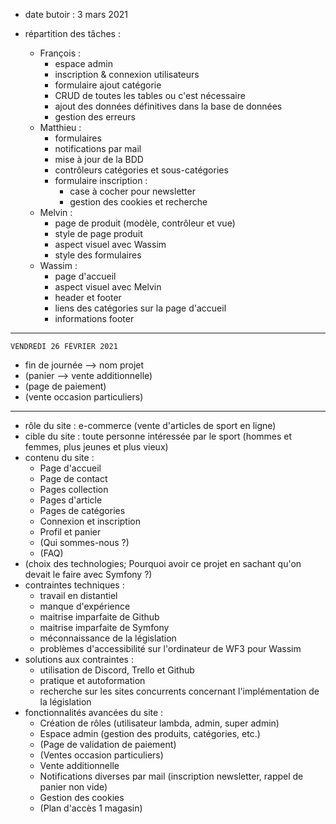 - date butoir : 3 mars 2021

- répartition des tâches :
    * François :
        * espace admin
        * inscription & connexion utilisateurs
        * formulaire ajout catégorie
        * CRUD de toutes les tables ou c'est nécessaire
        * ajout des données définitives dans la base de données
        * gestion des erreurs
    * Matthieu :
        * formulaires
        * notifications par mail
        * mise à jour de la BDD
        * contrôleurs catégories et sous-catégories
        * formulaire inscription :
            * case à cocher pour newsletter
            * gestion des cookies et recherche
    * Melvin :
        * page de produit (modèle, contrôleur et vue)
        * style de page produit
        * aspect visuel avec Wassim
        * style des formulaires
    * Wassim :
        * page d'accueil
        * aspect visuel avec Melvin
        * header et footer
        * liens des catégories sur la page d'accueil
        * informations footer

***
    VENDREDI 26 FÉVRIER 2021

- fin de journée --> nom projet
- (panier --> vente additionnelle)
- (page de paiement)
- (vente occasion particuliers)

***

- rôle du site : e-commerce (vente d'articles de sport en ligne)
- cible du site : toute personne intéressée par le sport (hommes et femmes, plus jeunes et plus vieux)
- contenu du site :
    * Page d'accueil
    * Page de contact
    * Pages collection
    * Pages d'article
    * Pages de catégories
    * Connexion et inscription
    * Profil et panier
    * (Qui sommes-nous ?)
    * (FAQ)
- (choix des technologies; Pourquoi avoir ce projet en sachant qu'on devait le faire avec Symfony ?)
- contraintes techniques :
    * travail en distantiel
    * manque d'expérience
    * maitrise imparfaite de Github
    * maitrise imparfaite de Symfony
    * méconnaissance de la législation
    * problèmes d'accessibilité sur l'ordinateur de WF3 pour Wassim
- solutions aux contraintes :
    * utilisation de Discord, Trello et Github
    * pratique et autoformation
    * recherche sur les sites concurrents concernant l'implémentation de la législation
- fonctionnalités avancées du site :
    * Création de rôles (utilisateur lambda, admin, super admin)
    * Espace admin (gestion des produits, catégories, etc.)
    * (Page de validation de paiement)
    * (Ventes occasion particuliers)
    * Vente additionnelle
    * Notifications diverses par mail (inscription newsletter, rappel de panier non vide)
    * Gestion des cookies
    * (Plan d'accès 1 magasin)